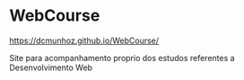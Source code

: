# WebCourse

https://dcmunhoz.github.io/WebCourse/

Site para acompanhamento proprio dos estudos referentes a Desenvolvimento Web
